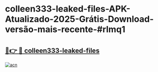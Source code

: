 # colleen333-leaked-files-APK-Atualizado-2025-Grátis-Download-versão-mais-recente-#rlmq1

# <h2><a href="https://ainizakaria.my?title=colleen333-leaked-files&ref=22M">🔗👉 🔴 colleen333-leaked-files</a></h2>

[![acn](https://github.com/user-attachments/assets/0f9c940e-d8b0-45ae-aac7-cd30a18b3e1c)](https://ainizakaria.my?title=colleen333-leaked-files&ref=22M)

